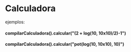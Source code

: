 # Calculadora

<div>ejemplos:</div>
<h4>compilarCalculadora().calcular("(2 + log(10, 10x10)/2)-1")</h4>
<h4>compilarCalculadora().calcular("pot(log(10, 10x10), 10)")</h4>